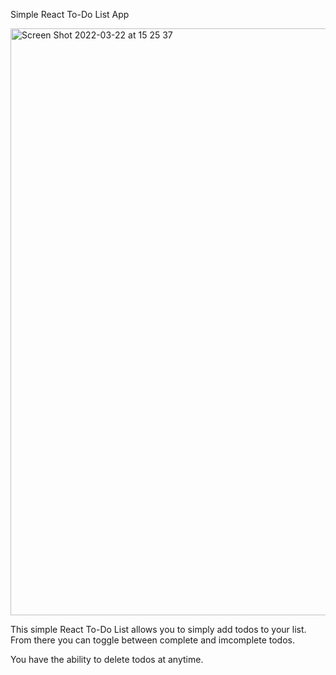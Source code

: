 Simple React To-Do List App

<img width="939" alt="Screen Shot 2022-03-22 at 15 25 37" src="https://user-images.githubusercontent.com/79595630/159517973-580cd62b-b380-4dd2-b85f-e1fb464e2fb6.png">

This simple React To-Do List allows you to simply add todos to your list. From there you can toggle between complete and imcomplete todos. 

You have the ability to delete todos at anytime. 
